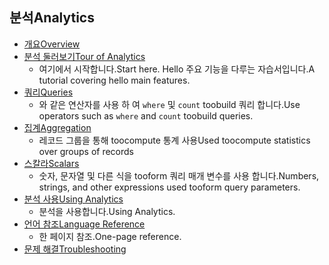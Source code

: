 
## <a name="analytics"></a><span data-ttu-id="6f6b2-101">분석</span><span class="sxs-lookup"><span data-stu-id="6f6b2-101">Analytics</span></span>
* [<span data-ttu-id="6f6b2-102">개요</span><span class="sxs-lookup"><span data-stu-id="6f6b2-102">Overview</span></span>](../articles/application-insights/app-insights-analytics.md)
* [<span data-ttu-id="6f6b2-103">분석 둘러보기</span><span class="sxs-lookup"><span data-stu-id="6f6b2-103">Tour of Analytics</span></span>](../articles/application-insights/app-insights-analytics-tour.md)
  * <span data-ttu-id="6f6b2-104">여기에서 시작합니다.</span><span class="sxs-lookup"><span data-stu-id="6f6b2-104">Start here.</span></span> <span data-ttu-id="6f6b2-105">Hello 주요 기능을 다루는 자습서입니다.</span><span class="sxs-lookup"><span data-stu-id="6f6b2-105">A tutorial covering hello main features.</span></span>
* [<span data-ttu-id="6f6b2-106">쿼리</span><span class="sxs-lookup"><span data-stu-id="6f6b2-106">Queries</span></span>](../articles/application-insights/app-insights-analytics-reference.md)
  * <span data-ttu-id="6f6b2-107">와 같은 연산자를 사용 하 여 `where` 및 `count` toobuild 쿼리 합니다.</span><span class="sxs-lookup"><span data-stu-id="6f6b2-107">Use operators such as `where` and `count` toobuild queries.</span></span>
* [<span data-ttu-id="6f6b2-108">집계</span><span class="sxs-lookup"><span data-stu-id="6f6b2-108">Aggregation</span></span>](../articles/application-insights/app-insights-analytics-reference.md)
  * <span data-ttu-id="6f6b2-109">레코드 그룹을 통해 toocompute 통계 사용</span><span class="sxs-lookup"><span data-stu-id="6f6b2-109">Used toocompute statistics over groups of records</span></span>
* [<span data-ttu-id="6f6b2-110">스칼라</span><span class="sxs-lookup"><span data-stu-id="6f6b2-110">Scalars</span></span>](../articles/application-insights/app-insights-analytics-reference.md)
  * <span data-ttu-id="6f6b2-111">숫자, 문자열 및 다른 식을 tooform 쿼리 매개 변수를 사용 합니다.</span><span class="sxs-lookup"><span data-stu-id="6f6b2-111">Numbers, strings, and other expressions used tooform query parameters.</span></span>
* [<span data-ttu-id="6f6b2-112">분석 사용</span><span class="sxs-lookup"><span data-stu-id="6f6b2-112">Using Analytics</span></span>](../articles/application-insights/app-insights-analytics-using.md)
  * <span data-ttu-id="6f6b2-113">분석을 사용합니다.</span><span class="sxs-lookup"><span data-stu-id="6f6b2-113">Using Analytics.</span></span>
* [<span data-ttu-id="6f6b2-114">언어 참조</span><span class="sxs-lookup"><span data-stu-id="6f6b2-114">Language Reference</span></span>](../articles/application-insights/app-insights-analytics-reference.md)
  * <span data-ttu-id="6f6b2-115">한 페이지 참조.</span><span class="sxs-lookup"><span data-stu-id="6f6b2-115">One-page reference.</span></span>
* [<span data-ttu-id="6f6b2-116">문제 해결</span><span class="sxs-lookup"><span data-stu-id="6f6b2-116">Troubleshooting</span></span>](../articles/application-insights/app-insights-analytics-troubleshooting.md)

